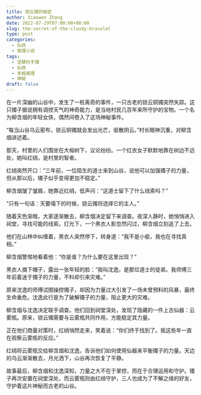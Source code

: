 ```yaml
---
title: 锁云镯的秘密
author: Xiaowen Zhang
date: 2022-07-29T07:00:00+08:00
slug: the-secret-of-the-cloudy-bracelet
type: post
categories:
  - 仙侠
  - 推理小说
tags:
  - 坚硬的手镯
  - 仙侠
  - 本格推理
  - 神秘
draft: false
---
```


在一片深幽的山谷中，发生了一桩离奇的事件，一只古老的锁云铜镯突然失踪。这只镯子据说拥有调控天气的神奇能力，是当地村民几百年来所守护的宝物。一个名为柳含烟的年轻女侠，偶然间卷入了这场神秘事件。

“每当山谷乌云密布，锁云铜镯就会发出光芒，驱散阴云。”村长眼神沉重，对柳含烟讲述着。

那天，村里的人们围坐在大榕树下，议论纷纷。一个红衣女子默默地靠在树边不远处，她叫红绡，是村里的智者。

红绡突然开口：“三年前，一位陌生的道士来到山谷，说他可以加强镯子的力量，但从那以后，镯子似乎变得更加不稳定。”

柳含烟皱了皱眉，她靠近红绡，低声问：“这道士留下了什么线索吗？”

“只有一句话：天要塌下的时候，锁云镯将选择它的主人。”

随着天色渐暗，大家逐渐散去，柳含烟决定留下来调查。夜深人静时，她悄悄进入祠堂，寻找可能的线索。灯光下，一个黑衣人影忽然闪过，柳含烟立刻追了上去。

他们在山林中纠缠着，黑衣人突然停下，转身道：“我不是小偷，我也在寻找真相。”

柳含烟警惕地看着他：“你是谁？为什么要在这里出现？”

黑衣人摘下帽子，露出一张年轻的脸：“我叫沈逸，是那位道士的徒弟。我师傅三年前着迷于镯子的力量，不料却引来灾难。”

原来沈逸的师傅试图操控镯子，却因为力量过大引发了一场未曾预料的风暴，最终生命垂危。沈逸此行是为了破解镯子的力量，阻止更大的灾难。

柳含烟与沈逸决定联手调查。他们回到祠堂深处，发现了隐藏的一件上古仙器：云雾瓶。原来，锁云镯需要与云雾瓶共同作用，方能稳定其力量。

正在他们商量对策时，红绡悄然走来，笑着说：“你们终于找到了。我这些年一直在观察云雾瓶的反应。”

红绡将云雾瓶交给柳含烟和沈逸，告诉他们如何使用仙器来平衡镯子的力量。天边的乌云渐渐散去，月光洒下，山谷再次恢复了平静。

故事最后，柳含烟和沈逸深知，力量之大不在于掌控，而在于合理运用和守护。镯子再次安置在祠堂深处，而云雾瓶则由红绡守护，三人也成为了不解之缘的好友，守护着这片神秘而古老的山谷。